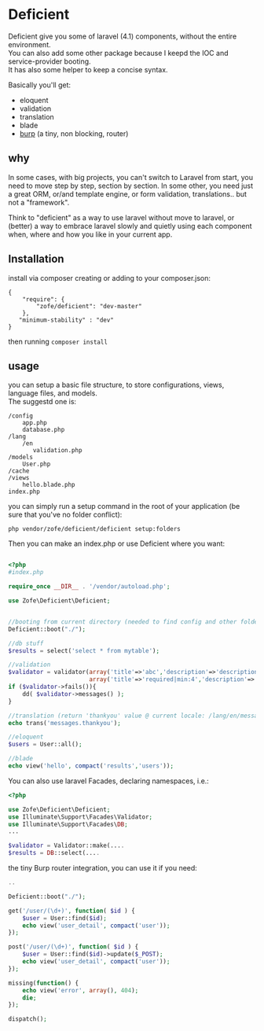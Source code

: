 Deficient
============

Deficient give you some of laravel (4.1) components, without the entire environment.  
You can also add some other package because I keepd the IOC and service-provider booting.  
It has also some helper to keep a concise syntax.

Basically you'll get:

 - eloquent
 - validation
 - translation
 - blade
 - [burp](https://github.com/zofe/burp) (a tiny, non blocking, router)
  
## why

In some cases, with big projects, you can't switch to Laravel from start, you need to move step by step, section by section. In some other, you need just a great ORM, or/and template engine, or form validation, translations.. but not a "framework".

Think to "deficient" as a way to use laravel without move to laravel, or (better) a way to embrace laravel slowly and quietly using each component when, where and how you like in your current app.  

## Installation

install via composer creating or adding to your composer.json:

```
{
    "require": {
        "zofe/deficient": "dev-master"
    },
   "minimum-stability" : "dev"
}
```

then running ```composer install```


## usage 


you can setup a basic file structure, to store configurations, views, language files, and models.  
The suggestd one is: 

    /config
        app.php
        database.php
    /lang
        /en
           validation.php
    /models
        User.php
    /cache
    /views
        hello.blade.php
    index.php

you can simply run a setup command in the root of your application (be sure that you've no folder conflict):

    php vendor/zofe/deficient/deficient setup:folders
    
Then you can make an index.php or use Deficient where you want:

```php

<?php
#index.php

require_once __DIR__ . '/vendor/autoload.php';

use Zofe\Deficient\Deficient;


//booting from current directory (needed to find config and other folders)
Deficient::boot("./");

//db stuff
$results = select('select * from mytable');

//validation
$validator = validator(array('title'=>'abc','description'=>'description bla b...'), 
                       array('title'=>'required|min:4','description'=>'required'));
if ($validator->fails()){
    dd( $validator->messages() );
}

//translation (return 'thankyou' value @ current locale: /lang/en/messages.php )
echo trans('messages.thankyou');

//eloquent
$users = User::all();

//blade
echo view('hello', compact('results','users'));
```

You can also use laravel Facades, declaring namespaces, i.e.:

```php
<?php

use Zofe\Deficient\Deficient;
use Illuminate\Support\Facades\Validator;
use Illuminate\Support\Facades\DB;
...

$validator = Validator::make(....
$results = DB::select(....

```

the tiny Burp router integration, you can use it if you need:

```php
..

Deficient::boot("./");

get('/user/(\d+)', function( $id ) {
    $user = User::find($id);
    echo view('user_detail', compact('user'));
});

post('/user/(\d+)', function( $id ) {
    $user = User::find($id)->update($_POST);
    echo view('user_detail', compact('user'));
});

missing(function() {
    echo view('error', array(), 404);
    die;
});

dispatch();

```


